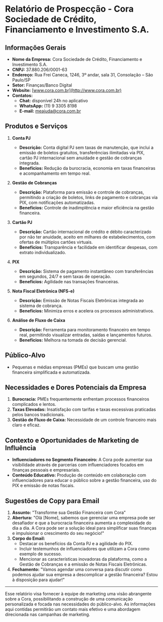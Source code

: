 # Relatório de Prospecção - Cora Sociedade de Crédito, Financiamento e Investimento S.A.

## Informações Gerais
- **Nome da Empresa:** Cora Sociedade de Crédito, Financiamento e Investimento S.A.
- **CNPJ:** 37.880.206/0001-63
- **Endereço:** Rua Frei Caneca, 1246, 3º andar, sala 31, Consolação – São Paulo/SP
- **Setor:** Finanças/Banco Digital
- **Website:** [www.cora.com.br](http://www.cora.com.br)
- **Contatos:**
  - **Chat:** disponível 24h no aplicativo
  - **WhatsApp:** (11) 9 3305 8198
  - **E-mail:** meajuda@cora.com.br

## Produtos e Serviços
1. **Conta PJ**
   - **Descrição:** Conta digital PJ sem taxas de manutenção, que inclui a emissão de boletos gratuitos, transferências ilimitadas via PIX, cartão PJ internacional sem anuidade e gestão de cobranças integrada.
   - **Benefícios:** Redução da burocracia, economia em taxas financeiras e acompanhamento em tempo real.

2. **Gestão de Cobranças**
   - **Descrição:** Plataforma para emissão e controle de cobranças, permitindo a criação de boletos, links de pagamento e cobranças via PIX, com notificações automatizadas.
   - **Benefícios:** Controle de inadimplência e maior eficiência na gestão financeira.

3. **Cartão PJ**
   - **Descrição:** Cartão internacional de crédito e débito caracterizado por não ter anuidade, aceito em milhares de estabelecimentos, com ofertas de múltiplos cartões virtuais.
   - **Benefícios:** Transparência e facilidade em identificar despesas, com extrato individualizado.

4. **PIX**
   - **Descrição:** Sistema de pagamento instantâneo com transferências em segundos, 24/7 e sem taxas de operação.
   - **Benefícios:** Agilidade nas transações financeiras.

5. **Nota Fiscal Eletrônica (NFS-e)**
   - **Descrição:** Emissão de Notas Fiscais Eletrônicas integrada ao sistema de cobrança.
   - **Benefícios:** Minimiza erros e acelera os processos administrativos.

6. **Análise de Fluxo de Caixa**
   - **Descrição:** Ferramenta para monitoramento financeiro em tempo real, permitindo visualizar entradas, saídas e lançamentos futuros.
   - **Benefícios:** Melhora na tomada de decisão gerencial.

## Público-Alvo
- Pequenas e médias empresas (PMEs) que buscam uma gestão financeira simplificada e automatizada.

## Necessidades e Dores Potenciais da Empresa
1. **Burocracia:** PMEs frequentemente enfrentam processos financeiros complicados e lentos.
2. **Taxas Elevadas:** Insatisfação com tarifas e taxas excessivas praticadas pelos bancos tradicionais.
3. **Gestão de Fluxo de Caixa:** Necessidade de um controle financeiro mais claro e eficaz.

## Contexto e Oportunidades de Marketing de Influência
- **Influenciadores no Segmento Financeiro:** A Cora pode aumentar sua visibilidade através de parcerias com influenciadores focados em finanças pessoais e empresariais.
- **Conteúdo Educativo:** Produção de conteúdo em colaboração com influenciadores para educar o público sobre a gestão financeira, uso do PIX e emissão de notas fiscais.

## Sugestões de Copy para Email
1. **Assunto:** "Transforme sua Gestão Financeira com Cora"
2. **Abertura:** "Olá [Nome], sabemos que gerenciar uma empresa pode ser desafiador e que a burocracia financeira aumenta a complexidade do dia a dia. A Cora pode ser a solução ideal para simplificar suas finanças e impulsionar o crescimento do seu negócio!"
3. **Corpo do Email:**
   - Destacar os benefícios da Conta PJ e a agilidade do PIX.
   - Incluir testemunhos de influenciadores que utilizam a Cora como exemplo de sucesso.
   - Mencionar as características inovadoras da plataforma, como a Gestão de Cobranças e a emissão de Notas Fiscais Eletrônicas.
4. **Fechamento:** "Vamos agendar uma conversa para discutir como podemos ajudar sua empresa a descomplicar a gestão financeira? Estou à disposição para ajudar!"

---

Esse relatório visa fornecer à equipe de marketing uma visão abrangente sobre a Cora, possibilitando a construção de uma comunicação personalizada e focada nas necessidades do público-alvo. As informações aqui contidas permitirão um contato mais efetivo e uma abordagem direcionada nas campanhas de marketing.